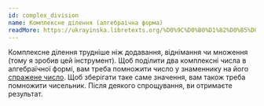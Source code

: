 ```yaml
---
id: complex_division
name: Комплексне ділення (алгебраїчна форма)
readMore: https://ukrayinska.libretexts.org/%D0%9C%D0%B0%D1%82%D0%B5%D0%BC%D0%B0%D1%82%D0%B8%D0%BA%D0%B0/%D0%94%D0%BE_%D1%80%D0%BE%D0%B7%D1%80%D0%B0%D1%85%D1%83%D0%BD%D0%BA%D1%83_%D1%96_%D1%82%D1%80%D0%B8%D0%B3%D0%BE%D0%BD%D0%BE%D0%BC%D0%B5%D1%82%D1%80%D1%96%D1%97/%D0%9F%D0%BE%D0%BF%D0%B5%D1%80%D0%B5%D0%B4%D0%BD%D1%94_%D0%BE%D0%B1%D1%87%D0%B8%D1%81%D0%BB%D0%B5%D0%BD%D0%BD%D1%8F_(OpenStax)/03%3A_%D0%9F%D0%BE%D0%BB%D1%96%D0%BD%D0%BE%D0%BC%D1%96%D0%B0%D0%BB%D1%8C%D0%BD%D1%96_%D1%82%D0%B0_%D1%80%D0%B0%D1%86%D1%96%D0%BE%D0%BD%D0%B0%D0%BB%D1%8C%D0%BD%D1%96_%D1%84%D1%83%D0%BD%D0%BA%D1%86%D1%96%D1%97/3.01%3A_%D0%9A%D0%BE%D0%BC%D0%BF%D0%BB%D0%B5%D0%BA%D1%81%D0%BD%D1%96_%D1%87%D0%B8%D1%81%D0%BB%D0%B0
---
```


Комплексне ділення трудніше ніж додавання, віднімання чи множення (тому я зробив цей інструмент). Щоб поділити два комплексні числа в алгебраїчної формі, вам треба помножити число у знаменнику на його [спражене число](https://uk.wikipedia.org/wiki/%D0%A1%D0%BF%D1%80%D1%8F%D0%B6%D0%B5%D0%BD%D1%96_%D1%87%D0%B8%D1%81%D0%BB%D0%B0). Щоб зберігати таке саме значення, вам також треба помножити чисельник. Після деякого спрощування, ви отримаєте результат.
